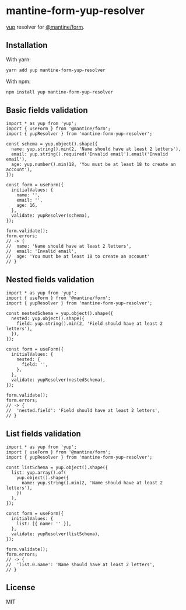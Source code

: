 # mantine-form-yup-resolver

[yup](https://www.npmjs.com/package/yup) resolver for [@mantine/form](https://mantine.dev/form/use-form/).

## Installation

With yarn:

```sh
yarn add yup mantine-form-yup-resolver
```

With npm:

```sh
npm install yup mantine-form-yup-resolver
```

## Basic fields validation

```tsx
import * as yup from 'yup';
import { useForm } from '@mantine/form';
import { yupResolver } from 'mantine-form-yup-resolver';

const schema = yup.object().shape({
  name: yup.string().min(2, 'Name should have at least 2 letters'),
  email: yup.string().required('Invalid email').email('Invalid email'),
  age: yup.number().min(18, 'You must be at least 18 to create an account'),
});

const form = useForm({
  initialValues: {
    name: '',
    email: '',
    age: 16,
  },
  validate: yupResolver(schema),
});

form.validate();
form.errors;
// -> {
//  name: 'Name should have at least 2 letters',
//  email: 'Invalid email',
//  age: 'You must be at least 18 to create an account'
// }
```

## Nested fields validation

```tsx
import * as yup from 'yup';
import { useForm } from '@mantine/form';
import { yupResolver } from 'mantine-form-yup-resolver';

const nestedSchema = yup.object().shape({
  nested: yup.object().shape({
    field: yup.string().min(2, 'Field should have at least 2 letters'),
  }),
});

const form = useForm({
  initialValues: {
    nested: {
      field: '',
    },
  },
  validate: yupResolver(nestedSchema),
});

form.validate();
form.errors;
// -> {
//  'nested.field': 'Field should have at least 2 letters',
// }
```

## List fields validation

```tsx
import * as yup from 'yup';
import { useForm } from '@mantine/form';
import { yupResolver } from 'mantine-form-yup-resolver';

const listSchema = yup.object().shape({
  list: yup.array().of(
    yup.object().shape({
      name: yup.string().min(2, 'Name should have at least 2 letters'),
    })
  ),
});

const form = useForm({
  initialValues: {
    list: [{ name: '' }],
  },
  validate: yupResolver(listSchema),
});

form.validate();
form.errors;
// -> {
//  'list.0.name': 'Name should have at least 2 letters',
// }
```

## License

MIT
